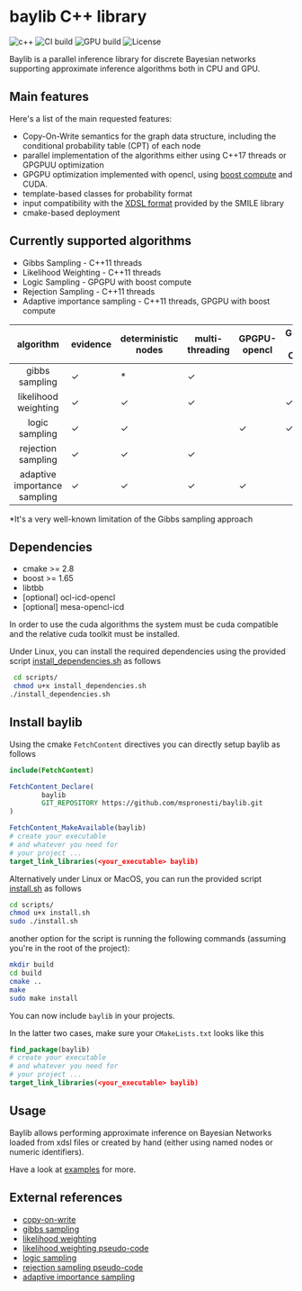 # baylib C++ library
<img alt="c++" src="https://img.shields.io/badge/C++-20-blue.svg?style=flat&logo=c%2B%2B"/> 
<img alt="CI build" src="https://github.com/mspronesti/baylib/actions/workflows/ci.yml/badge.svg"/> 
<img alt="GPU build" src="https://github.com/mspronesti/baylib/actions/workflows/build-gpu.yml/badge.svg"/>
<img alt="License" src="https://img.shields.io/github/license/mspronesti/baylib"/>


Baylib is a parallel inference library for discrete Bayesian networks supporting approximate inference algorithms both in CPU and GPU.

## Main features
Here's a list of the main requested features:
* Copy-On-Write semantics for the graph data structure, including the conditional probability table (CPT) of each node
* parallel implementation of the algorithms either using C++17 threads or GPGPUU optimization
* GPGPU optimization implemented with opencl, using [boost compute](https://www.boost.org/doc/libs/1_66_0/libs/compute/doc/html/index.html) and CUDA.
* template-based classes for probability format
* input compatibility with the [XDSL format](https://support.bayesfusion.com/docs/) provided by the SMILE library
* cmake-based deployment

## Currently supported algorithms
* Gibbs Sampling - C++11 threads
* Likelihood Weighting - C++11 threads
* Logic Sampling - GPGPU with boost compute
* Rejection Sampling - C++11 threads
* Adaptive importance sampling - C++11 threads, GPGPU with boost compute

|       algorithm      	         | evidence 	| deterministic nodes 	| multi-threading 	| GPGPU-opencl 	| GPGPU - CUDA |
|:------------------------------:|--------------|-----------------------|-------------------|---------------|--------------|
| gibbs sampling       	         |    &check;   |     *                 |     &check;       |               |              |
| likelihood weighting 	         |    &check;   |     &check;           |     &check;       |               | &check;      |
| logic sampling       	         |    &check;   |     &check;           |                   |  &check;      | &check;      |
| rejection sampling  	         |    &check;   |     &check;           |     &check;       |               |              |
| adaptive importance sampling   |    &check;  	|     &check;           |     &check;       |  &check;      |              |

*It's a very well-known limitation of the Gibbs sampling approach
## Dependencies
* cmake >= 2.8
* boost >= 1.65
* libtbb
* [optional] ocl-icd-opencl
* [optional] mesa-opencl-icd

In order to use the cuda algorithms the system must be cuda compatible and the relative cuda toolkit must be installed.

Under Linux, you can install the required dependencies using the provided script [install_dependencies.sh](scripts/install_dependencies.sh) as follows
```bash
 cd scripts/
 chmod u+x install_dependencies.sh
./install_dependencies.sh
```

## Install baylib

Using the cmake `FetchContent` directives you can directly setup baylib as follows

```cmake
include(FetchContent)

FetchContent_Declare(
        baylib
        GIT_REPOSITORY https://github.com/mspronesti/baylib.git
)

FetchContent_MakeAvailable(baylib)
# create your executable 
# and whatever you need for
# your project ...
target_link_libraries(<your_executable> baylib)
```
Alternatively
under Linux or MacOS, you can
run the provided script [install.sh](scripts/install.sh) as follows
```bash
cd scripts/
chmod u+x install.sh
sudo ./install.sh
```
another option for the script is running the following commands
(assuming you're in the root of the project):
```bash
mkdir build
cd build
cmake ..
make
sudo make install
```
You can now include `baylib` in your projects.

In the latter two cases, make sure your `CMakeLists.txt` looks like this
```cmake
find_package(baylib)
# create your executable 
# and whatever you need for
# your project ...
target_link_libraries(<your_executable> baylib)
```
## Usage
Baylib allows performing approximate inference on Bayesian Networks loaded from xdsl files
or created by hand (either using named nodes or numeric identifiers).

Have a look at [examples](examples) for more.

## External references
* [copy-on-write](https://doc.qt.io/qt-5/qsharedpointer.html)
* [gibbs sampling](http://vision.psych.umn.edu/users/schrater/schrater_lab/courses/AI2/gibbs.pdf)
* [likelihood weighting](https://arxiv.org/pdf/1304.1504.pdf)
* [likelihood weighting pseudo-code](https://github.com/aimacode/aima-pseudocode/blob/master/md/Likelihood-Weighting.md)
* [logic sampling](https://www.academia.edu/35954159/Propagating_Uncertainty_in_Bayesian_Networks_by_Probabilistic_Logic_Sampling)
* [rejection sampling pseudo-code](https://github.com/aimacode/aima-pseudocode/blob/master/md/Rejection-Sampling.md)
* [adaptive importance sampling](https://arxiv.org/abs/1106.0253)
